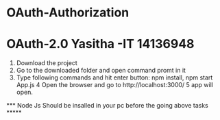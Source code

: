 # OAuth-Authorization

# OAuth-2.0 Yasitha -IT 14136948



1. Download the project
2. Go to the  downloaded folder and open command promt in it
3. Type following commands and hit enter button:
    npm install, 
    npm start App.js
4 Open the browser and go to  http://localhost:3000/
5 app will open.



*** Node Js Should be insalled in your pc before the going above tasks *****